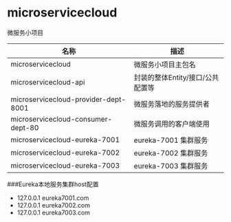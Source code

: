 # microservicecloud
微服务小项目

|名称                                         |  描述 |
|------------------------------------------- | ---------------------------------------------------|
|microservicecloud                           | 微服务小项目主包名 |
|microservicecloud-api                       | 封装的整体Entity/接口/公共配置等 |
|microservicecloud-provider-dept-8001        | 微服务落地的服务提供者 |
|microservicecloud-consumer-dept-80          | 微服务调用的客户端使用 |     
|microservicecloud-eureka-7001          | eureka-7001 集群服务 | 
|microservicecloud-eureka-7002          | eureka-7002 集群服务 | 
|microservicecloud-eureka-7003          | eureka-7003 集群服务  | 

###Eureka本地服务集群host配置
* 127.0.0.1  eureka7001.com 
* 127.0.0.1  eureka7002.com 
* 127.0.0.1  eureka7003.com 

